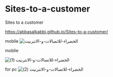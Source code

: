 # Sites-to-a-customer
Sites to a customer 

https://abbasalkabbi.github.io/Sites-to-a-customer/

mobile
![الخضراء-للاتصالات-و-الانترنيت](https://user-images.githubusercontent.com/75854041/112525878-66017a00-8db2-11eb-8912-d872abecf606.png)


moblie

![الخضراء-للاتصالات-و-الانترنيت (1)](https://user-images.githubusercontent.com/75854041/112526088-9fd28080-8db2-11eb-9e56-aaa74f6a697d.png)









for pc
![الخضراء-للاتصالات-و-الانترنيت (2)](https://user-images.githubusercontent.com/75854041/112526218-c1cc0300-8db2-11eb-8076-bca76fb6cd62.png)


